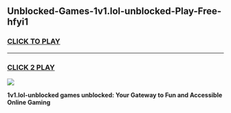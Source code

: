 
## Unblocked-Games-1v1.lol-unblocked-Play-Free-hfyi1
<h3>
<a href="https://premium76.site?title=1v1.lol-unblocked&ref=10A">CLICK TO PLAY</a></h3>
<hr>

<h3>
<a href="https://premium76.site?title=1v1.lol-unblocked&ref=10A">CLICK 2 PLAY</a>
  
</h3>

<a href="https://premium76.site?title=1v1.lol-unblocked&ref=10A"><img src="https://clearcache.store/games.png"></a>


**1v1.lol-unblocked games unblocked: Your Gateway to Fun and Accessible Online Gaming**
